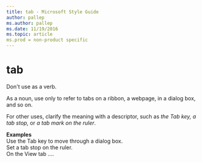 ```yaml
---
title: tab - Microsoft Style Guide
author: pallep
ms.author: pallep
ms.date: 11/19/2016
ms.topic: article
ms.prod = non-product specific
---
```


# tab

Don't use as a verb. 

As a noun, use only to refer to tabs on a ribbon, a webpage, in a dialog box, and so on.

For other uses, clarify the meaning with a descriptor, such as *the Tab key, a tab stop,* or *a tab mark on the ruler*.

**Examples**  
Use the Tab key to move through a dialog box.  
Set a tab stop on the ruler.  
On the View tab ....  
